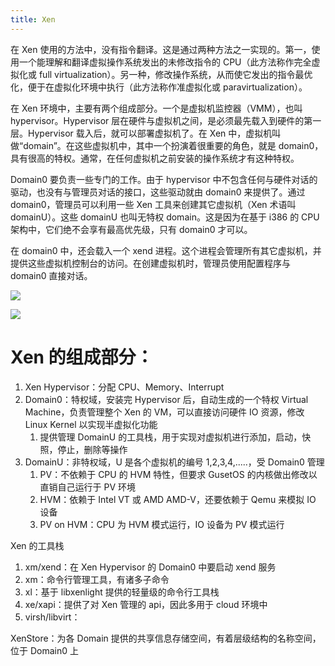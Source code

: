 ```yaml
---
title: Xen
---
```


在 Xen 使用的方法中，没有指令翻译。这是通过两种方法之一实现的。第一，使用一个能理解和翻译虚拟操作系统发出的未修改指令的 CPU（此方法称作完全虚拟化或 full virtualization）。另一种，修改操作系统，从而使它发出的指令最优化，便于在虚拟化环境中执行（此方法称作准虚拟化或 paravirtualization）。

在 Xen 环境中，主要有两个组成部分。一个是虚拟机监控器（VMM），也叫 hypervisor。Hypervisor 层在硬件与虚拟机之间，是必须最先载入到硬件的第一层。Hypervisor 载入后，就可以部署虚拟机了。在 Xen 中，虚拟机叫做“domain”。在这些虚拟机中，其中一个扮演着很重要的角色，就是 domain0，具有很高的特权。通常，在任何虚拟机之前安装的操作系统才有这种特权。

Domain0 要负责一些专门的工作。由于 hypervisor 中不包含任何与硬件对话的驱动，也没有与管理员对话的接口，这些驱动就由 domain0 来提供了。通过 domain0，管理员可以利用一些 Xen 工具来创建其它虚拟机（Xen 术语叫 domainU）。这些 domainU 也叫无特权 domain。这是因为在基于 i386 的 CPU 架构中，它们绝不会享有最高优先级，只有 domain0 才可以。

在 domain0 中，还会载入一个 xend 进程。这个进程会管理所有其它虚拟机，并提供这些虚拟机控制台的访问。在创建虚拟机时，管理员使用配置程序与 domain0 直接对话。

![](https://notes-learning.oss-cn-beijing.aliyuncs.com/fpcdzk/1616124139353-6dccbc0f-787a-4305-8851-45f3e17c8162.jpeg)

![](https://notes-learning.oss-cn-beijing.aliyuncs.com/fpcdzk/1616124139376-0a4f6b44-7eef-419c-ad71-617061d9e6d2.jpeg)

# Xen 的组成部分：

1. Xen Hypervisor：分配 CPU、Memory、Interrupt
2. Domain0：特权域，安装完 Hypervisor 后，自动生成的一个特权 Virtual Machine，负责管理整个 Xen 的 VM，可以直接访问硬件 IO 资源，修改 Linux Kernel 以实现半虚拟化功能
   1. 提供管理 DomainU 的工具栈，用于实现对虚拟机进行添加，启动，快照，停止，删除等操作
3. DomainU：非特权域，U 是各个虚拟机的编号 1,2,3,4,.....，受 Domain0 管理
   1. PV：不依赖于 CPU 的 HVM 特性，但要求 GusetOS 的内核做出修改以直销自己运行于 PV 环境
   2. HVM：依赖于 Intel VT 或 AMD AMD-V，还要依赖于 Qemu 来模拟 IO 设备
   3. PV on HVM：CPU 为 HVM 模式运行，IO 设备为 PV 模式运行

Xen 的工具栈

1. xm/xend：在 Xen Hypervisor 的 Domain0 中要启动 xend 服务
2. xm：命令行管理工具，有诸多子命令
3. xl：基于 libxenlight 提供的轻量级的命令行工具栈
4. xe/xapi：提供了对 Xen 管理的 api，因此多用于 cloud 环境中
5. virsh/libvirt：

XenStore：为各 Domain 提供的共享信息存储空间，有着层级结构的名称空间，位于 Domain0 上
